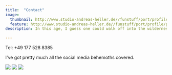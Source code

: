 ```yaml
---
title:  "Contact"
image:
  thumbnail: http://www.studio-andreas-heller.de//funstuff/port/profile/profile-thumb-03.png
  feature: http://www.studio-andreas-heller.de//funstuff/port/profile/profile-thumb-03.png
description: In this age, I guess one could walk off into the wilderness, but I'm pretty sure he or she would sooner or later get the urge to post their experience.

---
```

Tel: +49 177 528 8385

I've got pretty much all the social media behemoths covered.

<a class="social-icon" href="http://www.{{site.linkedin}}"><img src="{{ site.baseurl}}/assets/images/linkedin.svg"></a>
<a class="social-icon" href="http://www.{{site.facebook}}"><img src="{{ site.baseurl}}/assets/images/facebook.svg"></a>
<a class="social-icon" href="http://www.{{site.instagram}}"><img src="{{ site.baseurl}}/assets/images/iconmonstr-instagram-14.svg"></a>
